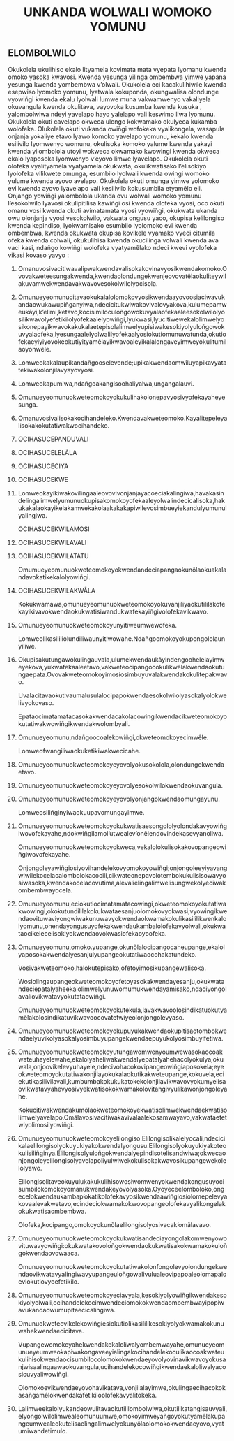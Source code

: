 <h1 align='center'>UNKANDA WOLWALI WOMOKO YOMUNU</h1>
<h2>ELOMBOLWILO</h2>
<p>Okukolela ukulihiso ekalo lityamela kovimata mata vyepata lyomanu kwenda omoko yasoka kwavosi. Kwenda yesunga yilinga ombembwa yimwe yapana yesunga kwenda yombembwa v’olwali.
Okukolela eci kacakulihiwile kwenda esepwiso lyomoko yomunu, lyatwala kokuponda, okungwalisa olondunge vyowiñgi kwenda ekalu lyolwali lumwe muna vakwamwenyo vakaliyela okuvangula kwenda okulitava, vayovoka kusumba kwenda kusuka , yalombolwiwa ndeyi yavelapo hayo yalelapo vali keswimo liwa lyomunu.
Okukolela okuti cavelapo okweca ulongo kokwamako okulyeca kukamba wolofeka.
Olukolela okuti vukanda owiñgi wofokeka vyalikongela, wasapula onjanja yokaliye etavo lyawo komoko yavelapo yomunu, kekalo kwenda esilivilo lyomwenyo womunu, okulisoka komoko yalume kwenda yakayi kwenda yilombolola utoyi wokweca okwamako kwowingi kwenda okweca ekalo lyaposoka lyomwenyo v’eyovo limwe lyavelapo.
Okukolela okuti olofeka vyalityamela vyatyamela okukwata, okulikwatisako l’elisokiyo lyolofeka vilikwete omunga, esumbilo lyolwali kwenda owingi womoko yulume kwenda ayovo avelapo.
Okukolela okuti omunga yimwe yolomoko evi kwenda ayovo lyavelapo vali kesilivilo kokusumbila etyamêlo eli.
Onjango yowiñgi yalombolola ukanda ovu wolwali womoko yomunu l’esokolwilo lyavosi okulipitilisa kawiñgi osi kwenda olofeka vyosi, oco okuti omanu vosi kwenda okuti avimatamata vyosi vyowiñgi, okukwata ukanda owu olonjanja vyosi vesokolwilo, vakwata ongusu yaco, okupisa kelilongiso kwenda kepindiso, lyokwamisako esumbilo lyolomoko evi kwenda ombembwa, kwenda okukwata okupisa kovikele vyamako vyeci citumila ofeka kwenda colwali, okukulihisa kwenda okucilinga volwali kwenda ava vaci kasi, ndañgo kowiñgi wolofeka vyatyamêlako ndeci kwevi vyolofeka vikasi kovaso yavyo :</p>
<ol>
  <li>
    <p>Omanuvosivacitiwavalipwakwendavalisokakovinavyosikwendakomoko.Ovovakweteesungakwenda,kwendaolondungekwenjeovovatêlaokuliteywilakuvamwekwendavakwavovesokolwilolyocisola.</p>
  </li>
  <li>
    <p>Omunueyeomunucitavaokukalalolomokovyosikwendaayovoosiaciwavukandaowukawupiñganyiwa,ndecicitukwiwakovivalovyakova,kulumepamweukãyi,k’elimi,ketavo,kocisimiloculoñgowokuvyalaofekaaleesokolwilolyosilikwavolyefetikilolyofekaalelyowiñgi,lyukwasi,lyucitiwewekalolimwelyosikonepayikwavokakukalaetepisolalimwelyupisiwakesokiyolyuloñgowokuvyalaofeka,lyesungaalelyolwalilyofekaalyosiokutiomunuwatunda,okutiofekaeyiyiyovokeokutiyityamêlayikwavoaleyikalalongaveyimweyokulitumilaoyonwêle.</p>
  </li>
  <li>
    <p>Lomweokakalaupikandañgooselevende;upikakwendaomwîluyapikavyatatekiwakolonjilavyayovyosi.</p>
  </li>
  <li>
    <p>Lomweokapumiwa,ndañgoakangisoohaliyalwa,ungangalauvi.</p>
  </li>
  <li>
    <p>Omunueyeomunuokweteomokoyokukulihakolonepavyosivyofekayaheyesunga.</p>
  </li>
  <li>
    <p>Omanuvosivalisokakocihandeleko.Kwendavakweteomoko.Kayalitepeleyalisokakokutatiwakwocihandeko.</p>
  </li>
  <li>
    <p>OCIHASUCEPANDUVALI</p>
  </li>
  <li>
    <p>OCIHASUCELELÃLA</p>
  </li>
  <li>
    <p>OCIHASUCECIYA</p>
  </li>
  <li>
    <p>OCIHASUCEKWE</p>
  </li>
  <li>
    <p>Lomweokayikiwakovilingaaleovovivonjanjayacoeciakalingiwa,havakasindelingalimwelyumunuokupisakomokoyofekaaleyolwalindecicalisoka,hakukakalaokayikelakamwekakolaakakakapiwilevosimbueyiekandulyumunulyalingiwa.</p>
    <p>OCIHASUCEKWILAMOSI</p>
  </li>
  <li>
    <p>OCIHASUCEKWILAVALI</p>
  </li>
  <li>
    <p>OCIHASUCEKWILATATU</p>
    <p>Omumueyeomunuokweteomokoyokwendandeciapangaokunõlaokuakalandavokatikekalolyowiñgi.</p>
  </li>
  <li>
    <p>OCIHASUCEKWILAKWÃLA</p>
    <p>Kokukwamawa,omunueyeomunuokweteomokoyokuvanjiliyaokutililakofekayikivavokwendaokukwatisiwandukwafekayiñgivolofekavikwavo.</p>
  </li>
  <li>
    <p>Omunueyeomunuokweteomokoyunyitiweumwewofeka.</p>
    <p>Lomweolikasililiolundiliwaunyitiwowahe.Ndañgoomokoyokupongololaunyiliwe.</p>
  </li>
  <li>
    <p>Okupisakutungawokulingauvala,ulumekwendaukãyindengoohelelayimweyekova,yukwafekaaleetavo,vakweteocipangocokulikwêlakwendaokutungaepata.Ovovakweteomokoyimosiosimbuyuvalakwendakokulitepakwavo.</p>
    <p>Uvalacitavaokutivaumalusulalocipapokwendaesokolwilolyasokalyolokwelivyokovaso.</p>
    <p>Epataocimatamatacasokakwendacakolacowingikwendacikweteomokoyokutatiwakwowiñgikwendakwolombyali.</p>
  </li>
  <li>
    <p>Omunueyeomunu,ndañgoocoalekowiñgi,okweteomokoyecimwêle.</p>
    <p>Lomweofwangiliwaokuketikiwakwecicahe.</p>
  </li>
  <li>
    <p>Omunueyeomunuokweteomokoyeyovolyokusokolola,olondungekwendaetavo.</p>
  </li>
  <li>
    <p>Omunueyeomunuokweteomokoyeyovolyesokolwilokwendaokuvangula.</p>
  </li>
  <li>
    <p>Omunueyeomunuokweteomokoyeyovolyonjangokwendaomungayunu.</p>
    <p>Lomweosiliñginyiwaokuupavomungayimwe.</p>
  </li>
  <li>
    <p>Omunueyeomunuokweteomokoyokukwatisaesongololyolondakavyowiñgiwovofekayahe,ndokwiñgilamol’utwealev’onêlendovindekasevyanoliwa.</p>
    <p>Omunueyeomunuokweteomokoyokweca,vekalolokulisokakovopangeowiñgiwovofekayahe.</p>
    <p>Onjongoleyawiñgiosiyovihandelekovyomokoyowiñgi;onjongoleeyiyavangwiwilekocelacalombolokacocili,cikwateonepavolotembokukulisisowavyosiwasoka,kwendakocelacovutima,alevalielingalimwelisungwekolyeciwakombembwayocela.</p>
  </li>
  <li>
    <p>Omunueyeomunu,eciokutiocimatamatacowingi,okweteomokoyokutatiwakwowingi,okokutundililakokukwataesanjuolomokovyokwasi,vyowingikwendaovituwaviyongwiwakunuwavyokwendaokwamakokulikasililikwenkalolyomunu,ohendayongusuyofekakwendaukambalolofekavyolwali,okukwataocikelecelisokiyokwendaovokwasiofekaoyoofeka.</p>
  </li>
  <li>
    <p>Omunueyeomunu,omoko.yupange,okunõlalocipangocaheupange,ekalolyaposokakwendalyesanjulyupangeokutatiwaocohakatundeko.</p>
    <p>Vosivakweteomoko,halokutepisako,ofetoyimosikupangewalisoka.</p>
    <p>Wosiolingaupangeokweteomokoyofetoyasokakwendayesanju,okukwatandeciepatalyaheekalolimwelyunuwomumukwendayamisako,ndaciyongolavaliovikwatavyokutataowiñgi.</p>
    <p>Omunueyeomunuokweteomokoyokutekula,lavakwavoolosindikatuokutyamêlakolosindikatuvikwavoocovatetwiyeolonjongolevyaso.</p>
  </li>
  <li>
    <p>Omunueyeomunuokweteomokoyokupuyukakwendaokupitisaotombokwendaelyuvikolyasokalyosimbuyupangekwendaepuyukolyosimbuyifetiwa.</p>
  </li>
  <li>
    <p>Omunueyeomunuokweteomokoyutungawomwenyoumwewasokaocoakwateuhayelewahe,ekalolyaheliwakwendalyepatalyahehacolyokulya,okuwala,onjoovikelevyuhayele,ndecivohacokovipangeowiñgiaposokela;eyeokweteomoyokutatiwakonjilayokukalaokutikakweteupange,kokuvela,eciekutikasilivilavali,kumbumbakokukukatokekolonjilavikwavovyokumyelisaovikwatavyahevyosivyekwatisokokwamakolovitangivyulikawonjongoleyahe.</p>
    <p>Kokucitiwakwendakumõlaokweteomokoyekwatisolimwekwendaekwatisolimwelyavelapo.Omãlavosivacitiwakavivalaalekosamwayavo,vakwataetetwiyolimosilyowiñgi.</p>
  </li>
  <li>
    <p>Omunueyeomunuokweteomokoyelilongiso.Elilongisolikalelyocali,ndecicikalaelilongisolyokuyukiyakokwendalyongusu.Elilongisolyokuyukiyakoteokulisiliñginya.Elilongisolyuloñgokwendalyepindisotelisandwiwa;okwecaonjongoleyelilongisolyavelapoliyulwiwekokulisokakwavosikupangewekolelolyawo.</p>
    <p>Elilongisolitaveokuyulukakukulihisowosiwomwenyokwendakongusuyocisumbilokomokoyomanukwendakeyovolyasoka.Oyoyeceelomboloko,ongecelokwendaukambap’okatikolofekavyosikwendaawiñgiosiolomepelevyakovaalevakwetavo,ecindeciokwamakokwovopangeolofekavyalikongelakokukwatisaombembwa.</p>
    <p>Olofeka,kocipango,omokoyokunõlaelilongisolyosivacak’omãlavavo.</p>
  </li>
  <li>
    <p>Omunueyeomunuokweteomokoyokukwatisandeciayongolakomwenyowovituwavyowiñgi:okukwatakovoloñgokwendaokukwatisakokwamakokuloñgokwendaovowaaca.</p>
    <p>Omunueyeomunuokweteomokoyokutatiwakolonfongolevyolondungekwendaovikwatavyalingiwavyupangeuloñgowalivulualeovipapoaleolomapaloeviokutiovyoefetikilo.</p>
  </li>
  <li>
    <p>Omunueyeomunuokweteomokoyeciavyala,kesokiyolyowiñgikwendakesokiyolyolwali,ocihandelekocimwendeciomokokwendaombembwayipopiwavukandaowumupitaecicalingiwa.</p>
  </li>
  <li>
    <p>Omunuokweteovikelekowiñgiesiokutiolikasililikesokiyolyokwamakokunuwahekwendaecicitava.</p>
    <p>Vupangewomokoyahekwendakekaloliwalyombemwayahe,omunueyeomunueyeumweokapiwakongaveeyialingakocihandelekoculikaocoakwateukulihisokwendaocisumbilocolomokokwendaeyovolyovinavikwavoyokusanjwisaalingaawaokuvangula,ucihandelekocowiñgikwendaekaloliwalyacosicuvyaliwowiñgi.</p>
    <p>Olomokoevikwendaeyovohavikatava,vonjilalayimwe,okulingaecihacokokasañgamêlokwendakafetikiloolofekavyalitokeka.</p>
  </li>
  <li>
    <p>Lalimweekalolyukandeowulitavaokutililombolwiwa,okutilikatangisauvyali,elyongolwilolimwealeomunuumwe,omokoyimweyañgoyokutyamêlakupangeumwealeokutelisaelingalimwelyokunyõlaolomokokwendaeyovo,vyatumiwandetimulo.</p>
  </li>
</ol>